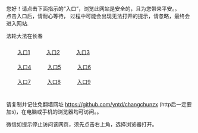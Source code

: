 您好！请点击下面指示的“入口”，浏览此网站是安全的，且为您带来平安。。 <br/>
点击入口后，请耐心等待， 过程中可能会出现无法打开的提示，请忽略，最终会进入网站. </br>

法轮大法在长春<br/>
<div style="padding:10px"><a style="margin:20px" target="_blank" href="https://dmhk5auzydp5h.cloudfront.net/2Qpsp?noudez" id="ccLink1" rel="nofollow">入口1</a> <a target="_blank" style="margin:20px" href="https://dyr3vqbfa7qxp.cloudfront.net/2Qpsp?jdnhxzjf" id="ccLink2" rel="nofollow">入口2</a> <a style="margin:20px" target="_blank" href="https://d1ig7hla9bwcg5.cloudfront.net/2Qpsp?qfdifas" id="ccLink3" rel="nofollow">入口3</a></div>

<div style="padding:10px" ><a style="margin:20px" target="_blank" href="https://dmhk5auzydp5h.cloudfront.net/2Qpsp?noudez" id="ccLink4" rel="nofollow">入口4</a> <a style="margin:20px" href="https://dyr3vqbfa7qxp.cloudfront.net/2Qpsp?jdnhxzjf" target="_blank" id="ccLink5" rel="nofollow">入口5</a> <a style="margin:20px" href="https://d1ig7hla9bwcg5.cloudfront.net/2Qpsp?qfdifas" target="_blank" id="ccLink6" rel="nofollow">入口6</a></div>

<div style="padding:10px"><a style="margin:20px" target="_blank" href="https://dmhk5auzydp5h.cloudfront.net/2Qpsp?noudez" id="ccLink7" rel="nofollow">入口7</a> <a style="margin:20px" href="https://dyr3vqbfa7qxp.cloudfront.net/2Qpsp?jdnhxzjf" target="_blank" id="ccLink8" rel="nofollow">入口8</a> <a style="margin:20px" target="_blank" href="https://d1ig7hla9bwcg5.cloudfront.net/2Qpsp?qfdifas" id="ccLink9" rel="nofollow">入口9</a></div>

<br/>



请复制并记住免翻墙网址 https://github.com/yntd/changchunzx (http后一定要加s)，在电脑或手机的浏览器均可访问。。<br/>

微信如提示停止访问该网页，须先点击右上角，选择浏览器打开。
